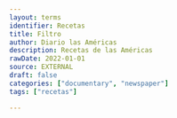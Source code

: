 ```yaml
---
layout: terms
identifier: Recetas
title: Filtro
author: Diario las Américas
description: Recetas de las Américas
rawDate: 2022-01-01
source: EXTERNAL
draft: false
categories: ["documentary", "newspaper"]
tags: ["recetas"]

---
```

